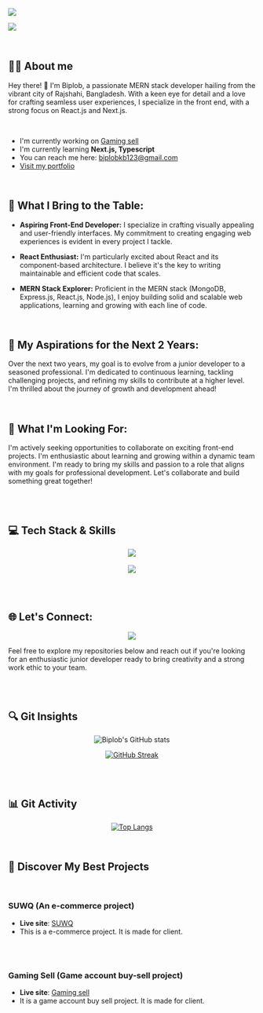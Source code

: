 <a href="https://www.linkedin.com/in/biplob-kumar-barmon/">
<img src="https://raw.githubusercontent.com/biplob-kb/biplob-kb/main/biplobGithubBanner.gif" />
</a>

<br>

![](https://komarev.com/ghpvc/?username=biplob-kb&color=blueviolet&style=for-the-badge)

<br>


## 🙋‍♂️ About me

Hey there! 👋 I'm Biplob, a passionate MERN stack developer hailing from the vibrant city of Rajshahi, Bangladesh. With a keen eye for detail and a love for crafting seamless user experiences, I specialize in the front end, with a strong focus on React.js and Next.js.

<br>

* I'm currently working on [Gaming sell](https://game-sell.vercel.app "Gaming Project")
* I'm currently learning **Next.js, Typescript**
* You can reach me here: [biplobkb123@gmail.com](mailto:biplobkb123@gmail.com "Drop an email")
* [Visit my portfolio](https://biplob-kb.web.app "Portfolio website")

<br>


## 🚀 What I Bring to the Table:

- **Aspiring Front-End Developer:** I specialize in crafting visually appealing and user-friendly interfaces. My commitment to creating engaging web experiences is evident in every project I tackle.

- **React Enthusiast:** I'm particularly excited about React and its component-based architecture. I believe it's the key to writing maintainable and efficient code that scales.

- **MERN Stack Explorer:** Proficient in the MERN stack (MongoDB, Express.js, React.js, Node.js), I enjoy building solid and scalable web applications, learning and growing with each line of code.

<br>

## 🌟 My Aspirations for the Next 2 Years:

Over the next two years, my goal is to evolve from a junior developer to a seasoned professional. I'm dedicated to continuous learning, tackling challenging projects, and refining my skills to contribute at a higher level. I'm thrilled about the journey of growth and development ahead!

<br>

## 💼 What I'm Looking For:

I'm actively seeking opportunities to collaborate on exciting front-end projects. I'm enthusiastic about learning and growing within a dynamic team environment. I'm ready to bring my skills and passion to a role that aligns with my goals for professional development. Let's collaborate and build something great together!

<br><br>


## 💻 Tech Stack & Skills

<p align="center">
  <img src="https://skillicons.dev/icons?i=c,js,ts,react,nextjs,redux,nodejs,express,mongodb,tailwind,css,html,firebase" />
  <br><br>
  <img src="https://skillicons.dev/icons?i=git,github,vscode,figma" />
</p>


<br><br>


## 🌐 Let's Connect:

<p align="center">

  <a href="https://www.linkedin.com/in/biplob-kumar-barmon/" target="_blank">
    <img src="https://skillicons.dev/icons?i=linkedin" />
  </a>
</p>

Feel free to explore my repositories below and reach out if you're looking for an enthusiastic junior developer ready to bring creativity and a strong work ethic to your team.


<br><br>


## 🔍 Git Insights
<div align="center">

![Biplob's GitHub stats](https://github-readme-stats.vercel.app/api?username=biplob-kb&show_icons=true&theme=transparent)

[![GitHub Streak](https://streak-stats.demolab.com?user=biplob-kb&theme=transparent&hide_border=true&date_format=j%20M%5B%20Y%5D)](https://github.com/biplob-kb)



</div>


<br><br>


## 📊 Git Activity

<div align="center">


[![Top Langs](https://github-readme-stats.vercel.app/api/top-langs/?username=Biplob123121&layout=donut-vertical&theme=transparent)](https://github.com/biplob-kb)


</div>

<br>


## 🌈 Discover My Best Projects

<br>


### SUWQ (An e-commerce project)

* **Live site**: [SUWQ](https://www.suwq.online)
* This is a e-commerce project. It is made for client.


<br><br>


###  Gaming Sell (Game account buy-sell project)

* **Live site**: [Gaming sell](https://game-sell.vercel.app)
* It is a game account buy sell project. It is made for client.


